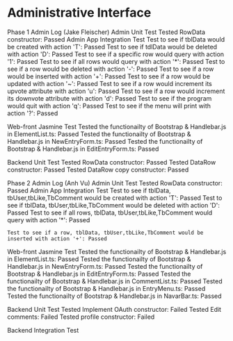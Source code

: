 # Administrative Interface

Phase 1 Admin Log (Jake Fleischer)
Admin Unit Test
    Tested RowData constructor: Passed
Admin App Integration Test
    Test to see if tblData would be created with action 'T': Passed
    Test to see if tdlData would be deleted with action 'D': Passed
    Test to see if a specific row would query with action '1': Passed
    Test to see if all rows would query with action '*': Passed
    Test to see if a row would be deleted with action '-': Passed
    Test to see if a row would be inserted with action '+': Passed
    Test to see if a row would be updated with action '~': Passed
    Test to see if a row would increment its upvote attribute with action 'u': Passed
    Test to see if a row would increment its downvote attribute with action 'd': Passed
    Test to see if the program would quit with action 'q': Passed
    Test to see if the menu will print with action '?': Passed

Web-front Jasmine Test
    Tested the functionailty of Bootstrap & Handlebar.js in ElementList.ts: Passed
    Tested the functionailty of Bootstrap & Handlebar.js in NewEntryForm.ts: Passed
    Tested the functionailty of Bootstrap & Handlebar.js in EditEntryForm.ts: Passed

Backend Unit Test
    Tested RowData constructor: Passed
    Tested DataRow constructor: Passed
    Tested DataRow copy constructor: Passed



Phase 2 Admin Log (Anh Vu)
Admin Unit Test
    Tested RowData constructor: Passed
Admin App Integration Test
    Test to see if tblData, tbUser,tbLike,TbComment would be created with action 'T': Passed
    Test to see if tblData, tbUser,tbLike,TbComment would be deleted with action 'D': Passed
    Test to see if all rows, tblData, tbUser,tbLike,TbComment would query with action '*': Passed
    
    Test to see if a row, tblData, tbUser,tbLike,TbComment would be inserted with action '+': Passed
    

Web-front Jasmine Test
    Tested the functionailty of Bootstrap & Handlebar.js in ElementList.ts: Passed
    Tested the functionailty of Bootstrap & Handlebar.js in NewEntryForm.ts: Passed
    Tested the functionailty of Bootstrap & Handlebar.js in EditEntryForm.ts: Passed
    Tested the functionailty of Bootstrap & Handlebar.js in CommentList.ts: Passed
    Tested the functionailty of Bootstrap & Handlebar.js in EntryMenu.ts: Passed
    Tested the functionailty of Bootstrap & Handlebar.js in NavarBar.ts: Passed

Backend Unit Test
    Tested Implement OAuth constructor: Failed
    Tested Edit comments: Failed
    Tested profile constructor: Failed

Backend Integration Test